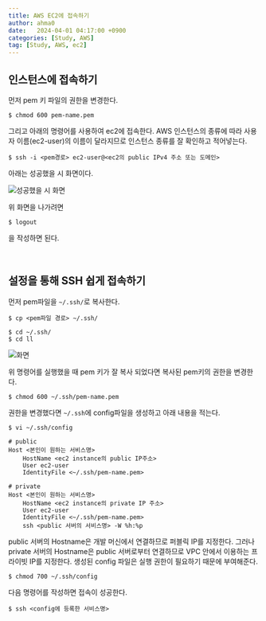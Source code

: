 ```yaml
---
title: AWS EC2에 접속하기
author: ahma0
date:   2024-04-01 04:17:00 +0900
categories: [Study, AWS]
tag: [Study, AWS, ec2]
---
```


## 인스턴스에 접속하기

먼저 pem 키 파일의 권한을 변경한다.

```
$ chmod 600 pem-name.pem
```

그리고 아래의 명령어를 사용하여 ec2에 접속한다. AWS 인스턴스의 종류에 따라 사용자 이름(ec2-user)의 이름이 달라지므로 인스턴스 종류를 잘 확인하고 적어넣는다.

```
$ ssh -i <pem경로> ec2-user@<ec2의 public IPv4 주소 또는 도메인>
```

아래는 성공했을 시 화면이다.

![성공했을 시 화면](https://github.com/ahma0/ahma0/assets/84761609/a8e5b8e4-9c4d-49be-bb04-971ba289ea8f)

위 화면을 나가려면 

```
$ logout
```

을 작성하면 된다.

<br>

## 설정을 통해 SSH 쉽게 접속하기

먼저 pem파일을 `~/.ssh/`로 복사한다.

```
$ cp <pem파일 경로> ~/.ssh/
```

```
$ cd ~/.ssh/
$ cd ll
```

![화면](https://github.com/ahma0/ahma0/assets/84761609/f5192295-d1a7-482f-bfe5-7ab7279d5ef8)

위 명령어를 실행했을 때 pem 키가 잘 복사 되었다면 복사된 pem키의 권한을 변경한다.

```
$ chmod 600 ~/.ssh/pem-name.pem
```

권한을 변경했다면 `~/.ssh`에 config파일을 생성하고 아래 내용을 적는다.

```
$ vi ~/.ssh/config
```

```
# public
Host <본인이 원하는 서비스명>
    HostName <ec2 instance의 public IP주소>
    User ec2-user
    IdentityFile <~/.ssh/pem-name.pem>

# private
Host <본인이 원하는 서비스명>
    HostName <ec2 instance의 private IP 주소>
    User ec2-user
    IdentityFile <~/.ssh/pem-name.pem>
    ssh <public 서버의 서비스명> -W %h:%p
```

public 서버의 Hostname은 개발 머신에서 연결하므로 퍼블릭 IP를 지정한다. 그러나 private 서버의 Hostname은 public 서버로부터 연결하므로 VPC 안에서 이용하는 프라이빗 IP를 지정한다. 생성된 config 파일은 실행 권한이 필요하기 때문에 부여해준다.

```
$ chmod 700 ~/.ssh/config
```

다음 명령어를 작성하면 접속이 성공한다.

```
$ ssh <config에 등록한 서비스명>
```